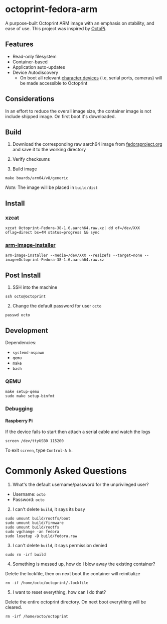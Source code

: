 # octoprint-fedora-arm

A purpose-built Octoprint ARM image with an emphasis on stability, and ease of use. This project was inspired by [OctoPi](https://github.com/guysoft/OctoPi).

## Features

- Read-only filesystem
- Container-based
- Application auto-updates
- Device Autodiscovery
  - On boot all relevant [character devices](https://en.wikipedia.org/wiki/Device_file) (i.e, serial ports, cameras) will be made accessible to Octoprint

## Considerations

In an effort to reduce the overall image size, the container image is not include shipped image. On first boot it's downloaded.

## Build

1. Download the corresponding raw aarch64 image from [fedoraproject.org](https://fedoraproject.org/server/download/) and save it to the working directory

2. Verify checksums

3. Build image

```
make boards/arm64/v8/generic
```

*Note:* The image will be placed in `build/dist`

## Install

### xzcat
```
xzcat Octoprint-Fedora-38-1.6.aarch64.raw.xz| dd of=/dev/XXX oflag=direct bs=4M status=progress && sync
```

### [arm-image-installer](https://packages.fedoraproject.org/pkgs/arm-image-installer/arm-image-installer/)
```
arm-image-installer --media=/dev/XXX --resizefs --target=none --image=Octoprint-Fedora-38-1.6.aarch64.raw.xz
```

## Post Install

1. SSH into the machine

```
ssh octo@octoprint
```

2. Change the default password for user `octo`

```
passwd octo
```

## Development

Dependencies:

- `systemd-nspawn`
- `qemu`
- `make`
- `bash`

### QEMU

```
make setup-qemu
sudo make setup-binfmt
```

### Debugging

#### Raspberry Pi

If the device fails to start then attach a serial cable and watch the logs

```
screen /dev/ttyUSB0 115200
```

To exit `screen`, type `Control-A k`.

# Commonly Asked Questions

1. What's the default username/password for the unprivileged user?

- Username: `octo`
- Password: `octo`

2. I can't delete `build`, it says its busy

```
sudo umount build/rootfs/boot
sudo umount build/firmware
sudo umount build/rootfs
sudo vgchange -an fedora
sudo losetup -D build/fedora.raw
```

3. I can't delete `build`, it says permission denied

```
sudo rm -irf build
```

4. Something is messed up, how do I blow away the existing container?

Delete the lockfile, then on next boot the container will reinitialize

```
rm -if /home/octo/octoprint/.lockfile
```

5. I want to reset everything, how can I do that?


Delete the entire octoprint directory. On next boot everything will be cleared.

```
rm -irf /home/octo/octoprint
```
